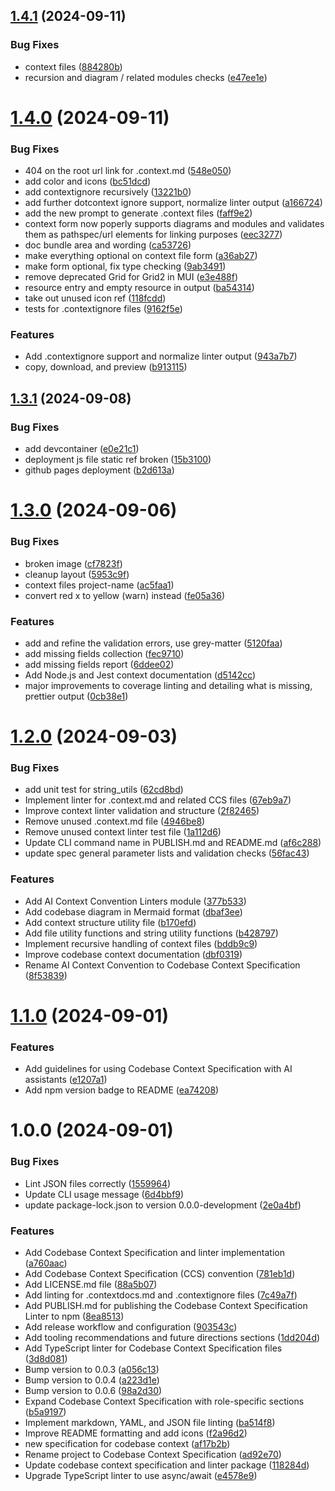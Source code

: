 ## [1.4.1](https://github.com/Agentic-Insights/codebase-context-spec/compare/v1.4.0...v1.4.1) (2024-09-11)


### Bug Fixes

* context files ([884280b](https://github.com/Agentic-Insights/codebase-context-spec/commit/884280b839253b8bac5d4542b07d43de56843872))
* recursion and diagram / related modules checks ([e47ee1e](https://github.com/Agentic-Insights/codebase-context-spec/commit/e47ee1e919dc780bef6f7d442e63544aa44c2465))

# [1.4.0](https://github.com/Agentic-Insights/codebase-context-spec/compare/v1.3.1...v1.4.0) (2024-09-11)


### Bug Fixes

* 404 on the root url link for .context.md ([548e050](https://github.com/Agentic-Insights/codebase-context-spec/commit/548e050977d089fb0b2f959b22de377f6201d214))
* add color and icons ([bc51dcd](https://github.com/Agentic-Insights/codebase-context-spec/commit/bc51dcd3cf05cbdf814787519f9aaf3eca5f7903))
* add contextignore recursively ([13221b0](https://github.com/Agentic-Insights/codebase-context-spec/commit/13221b0a2f39830c0bfd218fd4fd64137501a2f9))
* add further dotcontext ignore support, normalize linter output ([a166724](https://github.com/Agentic-Insights/codebase-context-spec/commit/a166724dffe6c0c6e3ded4e398a78feec905feb1))
* add the new prompt to generate .context files ([faff9e2](https://github.com/Agentic-Insights/codebase-context-spec/commit/faff9e2787353358241b3afd11b06a68f3a465d4))
* context form now poperly supports diagrams and modules and validates them as pathspec/url elements for linking purposes ([eec3277](https://github.com/Agentic-Insights/codebase-context-spec/commit/eec32777f8edb1d7c3721b4e5ad3aa89727972ca))
* doc bundle area and wording ([ca53726](https://github.com/Agentic-Insights/codebase-context-spec/commit/ca5372655cd78a548692d5ff31e0734c4ecc5747))
* make everything optional on context file form ([a36ab27](https://github.com/Agentic-Insights/codebase-context-spec/commit/a36ab271792081748442388293c9c29e007eec72))
* make form optional, fix type checking ([9ab3491](https://github.com/Agentic-Insights/codebase-context-spec/commit/9ab3491bd3170aba269367d0664d7b2f942e13f2))
* remove deprecated Grid for Grid2 in MUI ([e3e488f](https://github.com/Agentic-Insights/codebase-context-spec/commit/e3e488fec4ea465c39ece07e1c6a45b30cc2e9cb))
* resource entry and empty resource in output ([ba54314](https://github.com/Agentic-Insights/codebase-context-spec/commit/ba543143fc898f21bab4783c648e6afc0c49ea9a))
* take out unused icon ref ([118fcdd](https://github.com/Agentic-Insights/codebase-context-spec/commit/118fcdd15f25b094ca8f5ae45c92c64707a15a65))
* tests for .contextignore files ([9162f5e](https://github.com/Agentic-Insights/codebase-context-spec/commit/9162f5e3b61f9777c10d290ff6f356a4589d6bd3))


### Features

* Add .contextignore support and normalize linter output ([943a7b7](https://github.com/Agentic-Insights/codebase-context-spec/commit/943a7b7f2724791cd8f747c65fdbdb3611b1f0eb))
* copy, download, and preview ([b913115](https://github.com/Agentic-Insights/codebase-context-spec/commit/b9131152beec83659161b21a47d8f0756aa96c9b))

## [1.3.1](https://github.com/Agentic-Insights/codebase-context-spec/compare/v1.3.0...v1.3.1) (2024-09-08)


### Bug Fixes

* add devcontainer ([e0e21c1](https://github.com/Agentic-Insights/codebase-context-spec/commit/e0e21c1c921c2ed73d3e2bde0475ed8590665da6))
* deployment js file static ref broken ([15b3100](https://github.com/Agentic-Insights/codebase-context-spec/commit/15b31007c318c1cd1ef67eb33547f2863919187f))
* github pages deployment ([b2d613a](https://github.com/Agentic-Insights/codebase-context-spec/commit/b2d613ad0256498bc5d087a1ffd65a49786d1c24))

# [1.3.0](https://github.com/Agentic-Insights/codebase-context-spec/compare/v1.2.0...v1.3.0) (2024-09-06)


### Bug Fixes

* broken image ([cf7823f](https://github.com/Agentic-Insights/codebase-context-spec/commit/cf7823f0225b3dc1fb9a0b65fafd04e51af5ea48))
* cleanup layout ([5953c9f](https://github.com/Agentic-Insights/codebase-context-spec/commit/5953c9f10902493cc980638e3912c59e3fd669ec))
* context files project-name ([ac5faa1](https://github.com/Agentic-Insights/codebase-context-spec/commit/ac5faa1fce1abeb378502f3d74855b689790dd02))
* convert red x to yellow (warn) instead ([fe05a36](https://github.com/Agentic-Insights/codebase-context-spec/commit/fe05a368cda7645a03decb9691e3021068b8bf96))


### Features

* add and refine the validation errors, use grey-matter ([5120faa](https://github.com/Agentic-Insights/codebase-context-spec/commit/5120faa9a2fd8556a9c0bb7772c404348bc1c34e))
* add missing fields collection ([fec9710](https://github.com/Agentic-Insights/codebase-context-spec/commit/fec97100bf9cce6186a2add52601db67e71771ae))
* add missing fields report ([6ddee02](https://github.com/Agentic-Insights/codebase-context-spec/commit/6ddee023bfcb151ac6e723229fd48f50d5a49595))
* Add Node.js and Jest context documentation ([d5142cc](https://github.com/Agentic-Insights/codebase-context-spec/commit/d5142cca795edc4c64e66623312413c36cff4c04))
* major improvements to coverage linting and detailing what is missing, prettier output ([0cb38e1](https://github.com/Agentic-Insights/codebase-context-spec/commit/0cb38e161338b1ca3dbddf128bf3fa2b79cfc91e))

# [1.2.0](https://github.com/Agentic-Insights/codebase-context-spec/compare/v1.1.0...v1.2.0) (2024-09-03)


### Bug Fixes

* add unit test for string_utils ([62cd8bd](https://github.com/Agentic-Insights/codebase-context-spec/commit/62cd8bdfefc214bf214d02db44819dbf10516445))
* Implement linter for .context.md and related CCS files ([67eb9a7](https://github.com/Agentic-Insights/codebase-context-spec/commit/67eb9a787b73cb68db1aefec9dc950d610363a9d))
* Improve context linter validation and structure ([2f82465](https://github.com/Agentic-Insights/codebase-context-spec/commit/2f824656c322510dc000994fbeaafc823184e565))
* Remove unused .context.md file ([4946be8](https://github.com/Agentic-Insights/codebase-context-spec/commit/4946be8435438fb3ed76d8701683993c97b1aa61))
* Remove unused context linter test file ([1a112d6](https://github.com/Agentic-Insights/codebase-context-spec/commit/1a112d6be6669c6d49ce9a3c6ba04865fc0b71d2))
* Update CLI command name in PUBLISH.md and README.md ([af6c288](https://github.com/Agentic-Insights/codebase-context-spec/commit/af6c288d8e0407448cfd55f75f72b171271fae0c))
* update spec general parameter lists and validation checks ([56fac43](https://github.com/Agentic-Insights/codebase-context-spec/commit/56fac43fb991cb271824f793f4a5d0208f6b1878))


### Features

* Add AI Context Convention Linters module ([377b533](https://github.com/Agentic-Insights/codebase-context-spec/commit/377b533fc579fff6c60d7943291336d8a56afe3f))
* Add codebase diagram in Mermaid format ([dbaf3ee](https://github.com/Agentic-Insights/codebase-context-spec/commit/dbaf3ee025d964fa3f8de225b0d2989e4eec15eb))
* Add context structure utility file ([b170efd](https://github.com/Agentic-Insights/codebase-context-spec/commit/b170efda49a1e32f260dbcc1813f8061b005e9f4))
* Add file utility functions and string utility functions ([b428797](https://github.com/Agentic-Insights/codebase-context-spec/commit/b4287976d68e88586f8e8477c20828e603e83f2f))
* Implement recursive handling of context files ([bddb9c9](https://github.com/Agentic-Insights/codebase-context-spec/commit/bddb9c97f3ffce8e72c468501b2b83013c79feff))
* Improve codebase context documentation ([dbf0319](https://github.com/Agentic-Insights/codebase-context-spec/commit/dbf0319ec0d3e9ae3fac4986f1f5f944058f4315))
* Rename AI Context Convention to Codebase Context Specification ([8f53839](https://github.com/Agentic-Insights/codebase-context-spec/commit/8f53839e8b42931f39fad73128ede8604c0e3a08))

# [1.1.0](https://github.com/Agentic-Insights/codebase-context-spec/compare/v1.0.0...v1.1.0) (2024-09-01)


### Features

* Add guidelines for using Codebase Context Specification with AI assistants ([e1207a1](https://github.com/Agentic-Insights/codebase-context-spec/commit/e1207a17f3386980559d5ffe6a92df2b4c78e8fb))
* Add npm version badge to README ([ea74208](https://github.com/Agentic-Insights/codebase-context-spec/commit/ea74208d746b364424c8b074371fffbea1c037ad))

# 1.0.0 (2024-09-01)


### Bug Fixes

* Lint JSON files correctly ([1559964](https://github.com/Agentic-Insights/codebase-context-spec/commit/1559964767d15082799587c97ef5fbd6021fee12))
* Update CLI usage message ([6d4bbf9](https://github.com/Agentic-Insights/codebase-context-spec/commit/6d4bbf9dd5ecc6498bb51d40a6ed7110a190fd88))
* update package-lock.json to version 0.0.0-development ([2e0a4bf](https://github.com/Agentic-Insights/codebase-context-spec/commit/2e0a4bf66f643d391b0f2739bfdec22d3b2e840e))


### Features

* Add Codebase Context Specification and linter implementation ([a760aac](https://github.com/Agentic-Insights/codebase-context-spec/commit/a760aac075231a30fbc9e100a6305397840657f7))
* Add Codebase Context Specification (CCS) convention ([781eb1d](https://github.com/Agentic-Insights/codebase-context-spec/commit/781eb1d36ad1eaf48612f6b552f1aac8c2a45d57))
* Add LICENSE.md file ([88a5b07](https://github.com/Agentic-Insights/codebase-context-spec/commit/88a5b074e4322fe9ed37a54d42d4f74df39b20af))
* Add linting for .contextdocs.md and .contextignore files ([7c49a7f](https://github.com/Agentic-Insights/codebase-context-spec/commit/7c49a7f8ff366be6d16ab85a1511a4b9c9ff5d83))
* Add PUBLISH.md for publishing the Codebase Context Specification Linter to npm ([8ea8513](https://github.com/Agentic-Insights/codebase-context-spec/commit/8ea85136f3f2c2b8ad0b8429af00c33cc0f8c8c0))
* Add release workflow and configuration ([903543c](https://github.com/Agentic-Insights/codebase-context-spec/commit/903543ca329ef5b18c28f738d8f34953250bbeb2))
* Add tooling recommendations and future directions sections ([1dd204d](https://github.com/Agentic-Insights/codebase-context-spec/commit/1dd204df0dc5f00efb773d37fc45d31d94495263))
* Add TypeScript linter for Codebase Context Specification files ([3d8d081](https://github.com/Agentic-Insights/codebase-context-spec/commit/3d8d0817907de1ac63359ca762b61d687299e71e))
* Bump version to 0.0.3 ([a056c13](https://github.com/Agentic-Insights/codebase-context-spec/commit/a056c13177a0f0162abf2a78f5c149b0ebc99c4b))
* Bump version to 0.0.4 ([a223d1e](https://github.com/Agentic-Insights/codebase-context-spec/commit/a223d1ea4c0ae878293d38bad33e156ab2339c9c))
* Bump version to 0.0.6 ([98a2d30](https://github.com/Agentic-Insights/codebase-context-spec/commit/98a2d305f24cd7b6558a9b4c4b167e765d9d2b96))
* Expand Codebase Context Specification with role-specific sections ([b5a9197](https://github.com/Agentic-Insights/codebase-context-spec/commit/b5a9197d096101c425968008919dba45bc3a5f0f))
* Implement markdown, YAML, and JSON file linting ([ba514f8](https://github.com/Agentic-Insights/codebase-context-spec/commit/ba514f8a651445c33c988f7d2d08365256a02f2b))
* Improve README formatting and add icons ([f2a96d2](https://github.com/Agentic-Insights/codebase-context-spec/commit/f2a96d29bb28da224f7dc87524fe21c99c991ca4))
* new specification for codebase context ([af17b2b](https://github.com/Agentic-Insights/codebase-context-spec/commit/af17b2be8ddfe045587ed4c1951437eceb79c119))
* Rename project to Codebase Context Specification ([ad92e70](https://github.com/Agentic-Insights/codebase-context-spec/commit/ad92e700b1658a6a9d05f85265afba202d98c32b))
* Update codebase context specification and linter package ([118284d](https://github.com/Agentic-Insights/codebase-context-spec/commit/118284d9e95de2148dfa91fde9f5ff78f98c3a55))
* Upgrade TypeScript linter to use async/await ([e4578e9](https://github.com/Agentic-Insights/codebase-context-spec/commit/e4578e950885b57a16135c3be2ce1eff592fd7e5))
